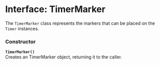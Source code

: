 # Interface: TimerMarker
The `TimerMarker` class represents the markers that can be placed on the `Timer` instances.

### Constructor
**`TimerMarker()`**  
Creates an TimerMarker object, returning it to the caller.
